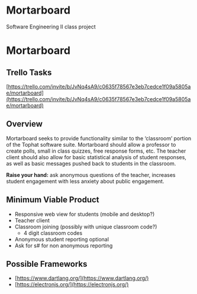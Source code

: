 # Mortarboard
Software Engineering II class project


# Mortarboard

## Trello Tasks
[https://trello.com/invite/b/JvNq4sA9/c0635f78567e3eb7cedce1f09a5805ae/mortarboard](https://trello.com/invite/b/JvNq4sA9/c0635f78567e3eb7cedce1f09a5805ae/mortarboard)

## Overview
Mortarboard seeks to provide functionality similar to the ‘classroom’ portion of the Tophat software suite.  Mortarboard should allow a professor to create polls, small in class quizzes, free response forms, etc. The teacher client should also allow for basic statistical analysis of student responses, as well as basic messages pushed back to students in the classroom. 

**Raise your hand:** ask anonymous questions of the teacher, increases student engagement with less anxiety about public engagement. 

## Minimum Viable Product
- Responsive web view for students (mobile and desktop?)
- Teacher client
- Classroom joining (possibly with unique classroom code?)
    - 4 digit classroom codes
- Anonymous student reporting optional
- Ask for s# for non anonymous reporting

## Possible Frameworks
- [https://www.dartlang.org/](https://www.dartlang.org/)
- [https://electronjs.org/](https://electronjs.org/)
